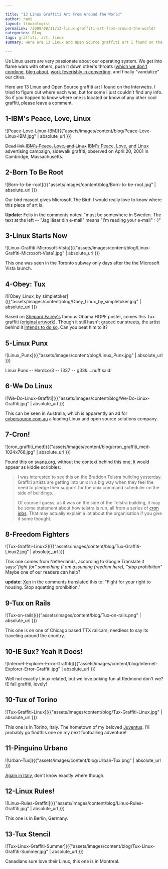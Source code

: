 ```yaml
---

title: "13 Linux Graffiti Art From Around The World"
author: rami
layout: linuxologist 
permalink: /2009/08/11/13-linux-graffiti-art-from-around-the-world/
categories: Blog
tags: graffiti, art, linux
summary: Here are 13 Linux and Open Source graffiti art I found on the Interwebs. I tried to figure out where each was, but for some I just couldn't find any info. So if you happen to know where one is located or know of any other cool graffiti, please leave a comment.

---
```


Us Linux users are very passionate about our operating system. We get into flame wars with others, push it down other's throats ([which we don't condone]({filename}/blog/2008-11-14-help-spread-linux-without-preaching-it.markdown), [blog about]({filename}/blog/2008-05-02-30-blogs-every-open-source-enthusiast-should-keep-an-eye-on.markdown), [work feverishly in converting]({filename}/blog/2007-12-27-howto-convert-a-friend-to-linux.markdown), and finally "vandalize" our cities.

Here are 13 Linux and Open Source graffiti art I found on the Interwebs. I tried to figure out where each was, but for some I just couldn't find any info. So if you happen to know where one is located or know of any other cool graffiti, please leave a comment.

## 1-IBM's Peace, Love, Linux

![Peace-Love-Linux-IBM]({{"assets/images/content/blog/Peace-Love-Linux-IBM.jpg" | absolute_url }})

<s>Dead link [IBM's Peace, Love, and Linux](http://archives.cnn.com/2001/TECH/industry/04/19/ibm.guerilla.idg/index.html)</s> [IBM's Peace, Love, and Linux](http://www.motherjones.com/politics/2001/07/peace-love-and-marketing) advertising campaign, sidewalk graffiti, observed on April 20, 2001 in Cambridge, Massachusetts.

## 2-Born To Be Root

![Born-to-be-root]({{"assets/images/content/blog/Born-to-be-root.jpg" | absolute_url }})

Our bird mascot gives Microsoft The Bird! I would really love to know where this piece of art is.

**Update:** Felis in the comments notes: "must be somewhere in Sweden. The text at the left -- "Jag läsar din e-mail"  means "I'm reading your e-mail"  :-)"

## 3-Linux Starts Now

![Linux-Graffiti-Microsoft-Vista]({{"assets/images/content/blog/Linux-Graffiti-Microsoft-Vista1.jpg" | absolute_url }})

This one was seen in the Toronto subway only days after the the Microsoft Vista launch.

## 4-Obey: Tux

[![Obey_Linux_by_simpletoker]({{"assets/images/content/blog/Obey_Linux_by_simpletoker.jpg" | absolute_url }})

Based on [Shepard Fairey's](http://en.wikipedia.org/wiki/Shepard_Fairey) famous Obama HOPE poster, comes this Tux graffiti ([original artwork](http://simpletoker.deviantart.com/art/Obey-Linux-130855300)). Though it still hasn't graced our streets, the artist behind it [intends to do so](http://simpletoker.deviantart.com/art/Obey-Linux-130855300). Can you beat him to it?

## 5-Linux Punx

![Linux_Punx]({{"assets/images/content/blog/Linux_Punx.jpg" | absolute_url }})

Linux Punx -- Hardcor3 -- 1337 -- g33k....nuff said!

## 6-We Do Linux

![We-Do-Linux-Graffiti]({{"assets/images/content/blog/We-Do-Linux-Graffiti.jpg" | absolute_url }})

This can be seen in Australia,   which is apparently an ad for [cybersource.com.au](http://cybersource.com.au) a leading Linux and open source solutions company.

## 7-Cron!

![cron_graffiti_med]({{"assets/images/content/blog/cron_graffiti_med-1024x768.jpg" | absolute_url }})

Found this on [svana.org](http://svana.org/sjh/diary/2007/05/21#2007-05-21_01), without the context behind this one, it would appear as kiddie scribbles:

> I was interested to see this on the Braddon Telstra building yesterday. Graffiti artists are getting into unix in a big way when they feel the need to pledge their support for the unix command scheduler on the side of buildings.
> 
> Of course I guess, as it was on the side of the Telstra building, it may be some statement about how telstra is run, all from a series of [cron jobs](http://en.wikipedia.org/wiki/Cron). That may actually explain a lot about the organisation if you give it some thought.
> 

## 8-Freedom Fighters

![Tux-Graffiti-Linux2]({{"assets/images/content/blog/Tux-Graffiti-Linux2.jpg" | absolute_url }})

This one comes from Netherlands, according to Google Translate it says:_"fight for" something (I am assuming freedom here), "stop prohibition"_ Maybe one of our readers can help? 

**update:** [Xen](http://twitter.com/xen_yasai) in the comments translated this to: "Fight for your right to housing. Stop squatting prohibition."

## 9-Tux on Rails

![Tux-on-rails]({{"assets/images/content/blog/Tux-on-rails.png" | absolute_url }})

This one is on one of Chicago based TTX railcars, needless to say its traveling around the country.

## 10-IE Sux? Yeah It Does!

![Internet-Explorer-Error-Graffiti]({{"assets/images/content/blog/Internet-Explorer-Error-Graffiti.jpg" | absolute_url }})

Well not exactly Linux related, but we love poking fun at Redmond don't we? IE fail graffiti, lovely!

## 10-Tux of Torino

![Tux-Graffiti-Linux]({{"assets/images/content/blog/Tux-Graffiti-Linux.jpg" | absolute_url }})

This one is in Torino, Italy. The hometown of my beloved [Juventus](http://en.wikipedia.org/wiki/Juventus_F.C.). I'll probably go findthis one on my next footballing adventure!

## 11-Pinguino Urbano

![Urban-Tux]({{"assets/images/content/blog/Urban-Tux.png" | absolute_url }})

[Again in Italy](http://www.flickr.com/photos/natphilosophy/1053933081/), don't know exactly where though.

## 12-Linux Rules!

![Linux-Rules-Graffiti]({{"assets/images/content/blog/Linux-Rules-Graffiti.jpg" | absolute_url }})

This one is in Berlin, Germany.

## 13-Tux Stencil

![Tux-Linux-Graffiti-Summer]({{"assets/images/content/blog/Tux-Linux-Graffiti-Summer.jpg" | absolute_url }})

Canadians sure love their Linux, this one is in Montreal.
